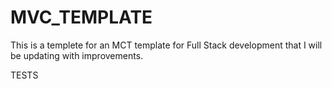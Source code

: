 # MVC_TEMPLATE
This is a templete for an MCT template for Full Stack development that I will be updating with improvements.


TESTS